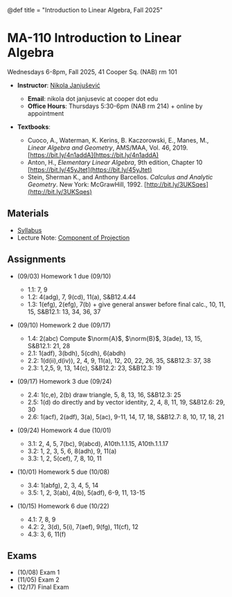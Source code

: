 @def title = "Introduction to Linear Algebra, Fall 2025"

# MA-110 Introduction to Linear Algebra

Wednesdays 6-8pm, Fall 2025, 41 Cooper Sq. (NAB) rm 101

* **Instructor**: [Nikola Janjušević](/)
    - **Email**: nikola dot janjusevic at cooper dot edu
    - **Office Hours**: Thursdays 5:30-6pm (NAB rm 214) + online by appointment

* **Textbooks**: 
    - Cuoco, A., Waterman, K. Kerins, B. Kaczorowski, E., Manes, M., *Linear Algebra and Geometry*, AMS/MAA, Vol. 46, 2019. [https://bit.ly/4n1addA](https://bit.ly/4n1addA)
    - Anton, H., *Elementary Linear Algebra*, 9th edition, Chapter 10 [https://bit.ly/45yJtet](https://bit.ly/45yJtet) 
    - Stein, Sherman K., and Anthony Barcellos. *Calculus and Analytic Geometry*. New York: McGrawHill, 1992. [http://bit.ly/3UKSqes](http://bit.ly/3UKSqes)


## Materials 
- [Syllabus](/assets/ma11025/syllabus.pdf)
- Lecture Note: [Component of Projection](/assets/ma11025/Projection.pdf)

## Assignments
- (09/03) Homework 1 due (09/10)
    * 1.1: 7, 9
    * 1.2: 4(adg), 7, 9(cd), 11(a), S&B12.4.44
    * 1.3: 1(efg), 2(efg), 7(b) + give general answer before final calc., 10, 11, 15, S&B12.1: 13, 34, 36, 37

- (09/10) Homework 2 due (09/17)
    * 1.4: 2(abc) Compute $\norm{A}$, $\norm{B}$, 3(ade), 13, 15, S&B12.1: 21, 28
    * 2.1: 1(adf), 3(bdh), 5(cdh), 6(abdh)
    * 2.2: 1(d(ii),d(iv)), 2, 4, 9, 11(a), 12, 20, 22, 26, 35, S&B12.3: 37, 38
    * 2.3: 1,2,5, 9, 13, 14(c), S&B12.2: 23, S&B12.3: 19

- (09/17) Homework 3 due (09/24)
    * 2.4: 1(c,e), 2(b) draw triangle, 5, 8, 13, 16, S&B12.3: 25
    * 2.5: 1(d) do directly and by vector identity, 2, 4, 8, 11, 19, S&B12.6: 29, 30
    * 2.6: 1(acf), 2(adf), 3(a), 5(ac), 9-11, 14, 17, 18, S&B12.7: 8, 10, 17, 18, 21

- (09/24) Homework 4 due (10/01)
    * 3.1: 2, 4, 5, 7(bc), 9(abcd), A10th.1.1.15, A10th.1.1.17
    * 3.2: 1, 2, 3, 5, 6, 8(adh), 9, 11(a)
    * 3.3: 1, 2, 5(cef), 7, 8, 10, 11

- (10/01) Homework 5 due (10/08)
    * 3.4: 1(abfg), 2, 3, 4, 5, 14
    * 3.5: 1, 2, 3(ab), 4(b), 5(adf), 6-9, 11, 13-15

- (10/15) Homework 6 due (10/22)
    * 4.1: 7, 8, 9
    * 4.2: 2, 3(d), 5(i), 7(aef), 9(fg), 11(cf), 12
    * 4.3: 3, 6, 11(f)

## Exams
- (10/08) Exam 1
- (11/05) Exam 2
- (12/17) Final Exam

